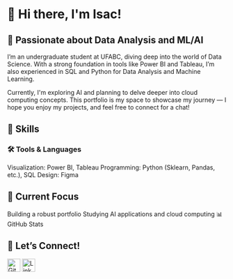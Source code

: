 # 👋 Hi there, I'm Isac!
## 🎯 Passionate about Data Analysis and ML/AI
I’m an undergraduate student at UFABC, diving deep into the world of Data Science. With a strong foundation in tools like Power BI and Tableau, I’m also experienced in SQL and Python for Data Analysis and Machine Learning.

Currently, I'm exploring AI and planning to delve deeper into cloud computing concepts. This portfolio is my space to showcase my journey — I hope you enjoy my projects, and feel free to connect for a chat!

## 🌟 Skills
### 🛠 Tools & Languages

Visualization: Power BI, Tableau
Programming: Python (Sklearn, Pandas, etc.), SQL
Design: Figma

## 🌱 Current Focus
Building a robust portfolio
Studying AI applications and cloud computing
📊 GitHub Stats

## 🤝 Let’s Connect!
<img src='https://cdn.jsdelivr.net/npm/simple-icons@3.0.1/icons/github.svg' alt='GitHub' height='30'>
<img src='https://cdn.jsdelivr.net/npm/simple-icons@3.0.1/icons/linkedin.svg' alt='LinkedIn' height='30'>





